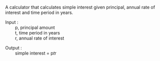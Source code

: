 A calculator that calculates simple interest given principal, annual rate of interest and time period in years.  

Input :  
&nbsp; &nbsp; &nbsp; &nbsp; p, principal amount  
&nbsp; &nbsp; &nbsp; &nbsp; t, time period in years  
&nbsp; &nbsp; &nbsp; &nbsp;  r, annual rate of interest  

Output :  
&nbsp; &nbsp; &nbsp; &nbsp; simple interest = p*t*r  
